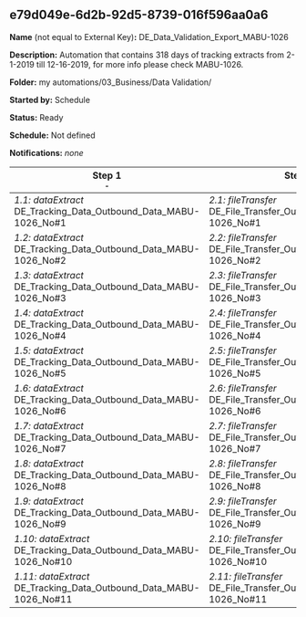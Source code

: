 ## e79d049e-6d2b-92d5-8739-016f596aa0a6

**Name** (not equal to External Key)**:** DE_Data_Validation_Export_MABU-1026

**Description:** Automation that contains 318 days of tracking extracts from 2-1-2019 till  12-16-2019, for more info please check MABU-1026.

**Folder:** my automations/03_Business/Data Validation/

**Started by:** Schedule

**Status:** Ready

**Schedule:** Not defined

**Notifications:** _none_


| Step 1<br>_<small>-</small>_ | Step 2<br>_<small>-</small>_ |
| --- | --- |
| _1.1: dataExtract_<br>DE_Tracking_Data_Outbound_Data_MABU-1026_No#1 | _2.1: fileTransfer_<br>DE_File_Transfer_Outbound_Data_MABU-1026_No#1 |
| _1.2: dataExtract_<br>DE_Tracking_Data_Outbound_Data_MABU-1026_No#2 | _2.2: fileTransfer_<br>DE_File_Transfer_Outbound_Data_MABU-1026_No#2 |
| _1.3: dataExtract_<br>DE_Tracking_Data_Outbound_Data_MABU-1026_No#3 | _2.3: fileTransfer_<br>DE_File_Transfer_Outbound_Data_MABU-1026_No#3 |
| _1.4: dataExtract_<br>DE_Tracking_Data_Outbound_Data_MABU-1026_No#4 | _2.4: fileTransfer_<br>DE_File_Transfer_Outbound_Data_MABU-1026_No#4 |
| _1.5: dataExtract_<br>DE_Tracking_Data_Outbound_Data_MABU-1026_No#5 | _2.5: fileTransfer_<br>DE_File_Transfer_Outbound_Data_MABU-1026_No#5 |
| _1.6: dataExtract_<br>DE_Tracking_Data_Outbound_Data_MABU-1026_No#6 | _2.6: fileTransfer_<br>DE_File_Transfer_Outbound_Data_MABU-1026_No#6 |
| _1.7: dataExtract_<br>DE_Tracking_Data_Outbound_Data_MABU-1026_No#7 | _2.7: fileTransfer_<br>DE_File_Transfer_Outbound_Data_MABU-1026_No#7 |
| _1.8: dataExtract_<br>DE_Tracking_Data_Outbound_Data_MABU-1026_No#8 | _2.8: fileTransfer_<br>DE_File_Transfer_Outbound_Data_MABU-1026_No#8 |
| _1.9: dataExtract_<br>DE_Tracking_Data_Outbound_Data_MABU-1026_No#9 | _2.9: fileTransfer_<br>DE_File_Transfer_Outbound_Data_MABU-1026_No#9 |
| _1.10: dataExtract_<br>DE_Tracking_Data_Outbound_Data_MABU-1026_No#10 | _2.10: fileTransfer_<br>DE_File_Transfer_Outbound_Data_MABU-1026_No#10 |
| _1.11: dataExtract_<br>DE_Tracking_Data_Outbound_Data_MABU-1026_No#11 | _2.11: fileTransfer_<br>DE_File_Transfer_Outbound_Data_MABU-1026_No#11 |
